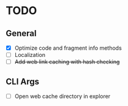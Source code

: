# TODO

## General

- [x] Optimize code and fragment info methods
- [ ] Localization
- [ ] ~~Add web link caching with hash checking~~

## CLI Args

- [ ] Open web cache directory in explorer